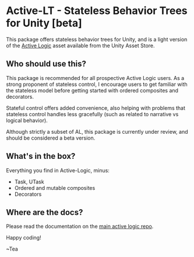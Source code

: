 # Active-LT - Stateless Behavior Trees for Unity [beta]

This package offers stateless behavior trees for Unity, and is a light version 
of the [Active Logic](https://assetstore.unity.com/packages/tools/ai/active-logic-151850) 
asset available from the Unity Asset Store.

## Who should use this?

This package is recommended for all prospective Active Logic users. As a strong proponent of
stateless control, I encourage users to get familiar with the stateless model before getting
started with ordered composites and decorators.

Stateful control offers added convenience, also helping with problems that stateless control
handles less gracefully (such as related to narrative vs logical behavior).

Although strictly a subset of AL, this package is currently under review, and should be 
considered a beta version.

## What's in the box?

Everything you find in Active-Logic, minus:
- Task, UTask
- Ordered and mutable composites
- Decorators

## Where are the docs?

Please read the documentation on the [main active logic repo](https://github.com/active-logic/activelogic-cs).

Happy coding!

~Tea
